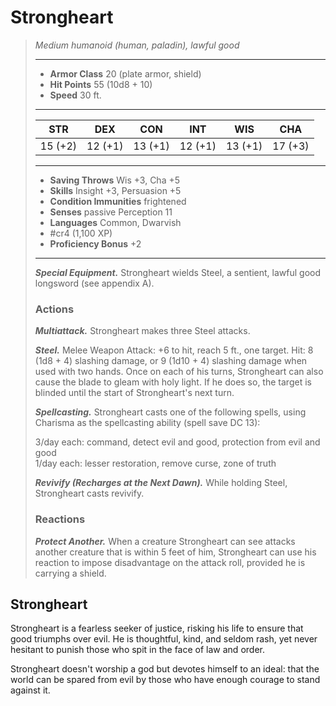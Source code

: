# Strongheart
>*Medium humanoid (human, paladin), lawful good*
>___
>- **Armor Class** 20 (plate armor, shield)
>- **Hit Points** 55 (10d8 + 10)
>- **Speed** 30 ft.
>___
>|STR|DEX|CON|INT|WIS|CHA|
>|:---:|:---:|:---:|:---:|:---:|:---:|
>|15 (+2)|12 (+1)|13 (+1)|12 (+1)|13 (+1)|17 (+3)|
>___
>- **Saving Throws** Wis +3, Cha +5
>- **Skills** Insight +3, Persuasion +5
>- **Condition Immunities** frightened
>- **Senses** passive Perception 11
>- **Languages** Common, Dwarvish
>- #cr4 (1,100 XP)
>- **Proficiency Bonus** +2
>___
>***Special Equipment.*** Strongheart wields Steel, a sentient, lawful good longsword (see appendix A).  
>
>### Actions
>***Multiattack.*** Strongheart makes three Steel attacks.  
>
>***Steel.*** Melee Weapon Attack: +6 to hit, reach 5 ft., one target. Hit: 8 (1d8 + 4) slashing damage, or 9 (1d10 + 4) slashing damage when used with two hands. Once on each of his turns, Strongheart can also cause the blade to gleam with holy light. If he does so, the target is blinded until the start of Strongheart's next turn.  
>
>***Spellcasting.*** Strongheart casts one of the following spells, using Charisma as the spellcasting ability (spell save DC 13):  
>
>3/day each: command, detect evil and good, protection from evil and good  
>1/day each: lesser restoration, remove curse, zone of truth  
>
>
>***Revivify (Recharges at the Next Dawn).*** While holding Steel, Strongheart casts revivify.  
>
>### Reactions
>***Protect Another.*** When a creature Strongheart can see attacks another creature that is within 5 feet of him, Strongheart can use his reaction to impose disadvantage on the attack roll, provided he is carrying a shield.

## Strongheart

Strongheart is a fearless seeker of justice, risking his life to ensure that good triumphs over evil. He is thoughtful, kind, and seldom rash, yet never hesitant to punish those who spit in the face of law and order.

Strongheart doesn't worship a god but devotes himself to an ideal: that the world can be spared from evil by those who have enough courage to stand against it.